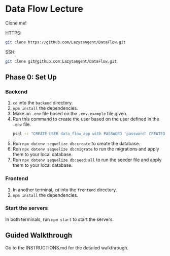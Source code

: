 # Data Flow Lecture

Clone me!

HTTPS:
```bash
git clone https://github.com/Lazytangent/DataFlow.git
```

SSH:
```bash
git clone git@github.com:Lazytangent/DataFlow.git
```

## Phase 0: Set Up
### Backend

1. `cd` into the `backend` directory.
2. `npm install` the dependencies.
3. Make an `.env` file based on the `.env.example` file given.
4. Run this command to create the user based on the user defined in the `.env` file.
    ```bash
    psql -c "CREATE USER data_flow_app with PASSWORD 'password' CREATEDB;"
    ```
5. Run `npx dotenv sequelize db:create` to create the database.
6. Run `npx dotenv sequelize db:migrate` to run the migrations and apply them to your local database.
7. Run `npx dotenv sequelize db:seed:all` to run the seeder file and apply them to your local database.

### Frontend

1. In another terminal, `cd` into the `frontend` directory.
2. `npm install` the dependencies.

### Start the servers

In both terminals, run `npm start` to start the servers.

## Guided Walkthrough

Go to the INSTRUCTIONS.md for the detailed walkthrough.
